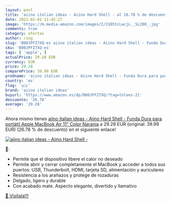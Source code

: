 ```yaml
---
layout: post
title: 'aiino italian ideas - Aiino Hard Shell - al 26.78 % de descuento'
date: 2021-02-01 11:45:27
image: 'https://m.media-amazon.com/images/I/3185tcLwcjL._SL200_.jpg'
comments: true
category: ofertas
author: ring
slug: 'B00JPFZ7XQ-es aiino italian ideas - Aiino Hard Shell - Funda Dura para...'
sku: 'B00JPFZ7XQ-es'
tags: [ 'apple', ]
actualPrice: 29.28 EUR
currency: EUR
price: 29.28
comparePrice: 39.99 EUR
prodname: 'aiino italian ideas - Aiino Hard Shell - Funda Dura para portátil Apple MacBook Air 11"  Color Naranja'
country: 'es'
flag: '🇪🇸'
brand: 'aiino italian ideas'
buyurl: 'https://www.amazon.es/dp/B00JPFZ7XQ/?tag=tolees-21'
descuento: '26.78'
average: '29.28'
---
```


Ahora mismo tienes [aiino italian ideas - Aiino Hard Shell - Funda Dura para portátil Apple MacBook Air 11"  Color Naranja](https://www.amazon.es/dp/B00JPFZ7XQ/?tag=tolees-21) a 29.28 EUR (original: 39.99 EUR) (26.78 %  de descuento) en el siguiente enlace!

[![aiino italian ideas - Aiino Hard Shell -](https://m.media-amazon.com/images/I/3185tcLwcjL._SL200_.jpg)](https://www.amazon.es/dp/B00JPFZ7XQ/?tag=tolees-21)

🔎:

- Permite que el dispositivo libere el calor no deseado
- Permite abrir y cerrar completamente el MacBook y acceder a todos sus puertos: USB, Thunderbolt, HDMI, tarjeta SD, alimentación y auriculares
- Resistencia a los arañazos y protege de rozaduras
- Delgado, ligero y durable
- Con acabado mate. Aspecto elegante, divertido y llamativo

[🛒 Visítala!!!](https://www.amazon.es/dp/B00JPFZ7XQ/?tag=tolees-21)
